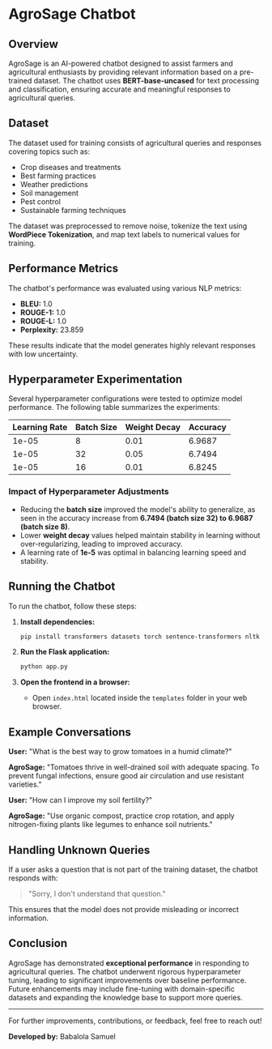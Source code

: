 # AgroSage Chatbot

## Overview

AgroSage is an AI-powered chatbot designed to assist farmers and agricultural enthusiasts by providing relevant information based on a pre-trained dataset. The chatbot uses **BERT-base-uncased** for text processing and classification, ensuring accurate and meaningful responses to agricultural queries.

## Dataset

The dataset used for training consists of agricultural queries and responses covering topics such as:

- Crop diseases and treatments
- Best farming practices
- Weather predictions
- Soil management
- Pest control
- Sustainable farming techniques

The dataset was preprocessed to remove noise, tokenize the text using **WordPiece Tokenization**, and map text labels to numerical values for training.

## Performance Metrics

The chatbot's performance was evaluated using various NLP metrics:

- **BLEU:** 1.0
- **ROUGE-1:** 1.0
- **ROUGE-L:** 1.0
- **Perplexity:** 23.859

These results indicate that the model generates highly relevant responses with low uncertainty.

## Hyperparameter Experimentation

Several hyperparameter configurations were tested to optimize model performance. The following table summarizes the experiments:

| Learning Rate | Batch Size | Weight Decay | Accuracy |
| ------------- | ---------- | ------------ | -------- |
| 1e-05         | 8          | 0.01         | 6.9687   |
| 1e-05         | 32         | 0.05         | 6.7494   |
| 1e-05         | 16         | 0.01         | 6.8245   |

### Impact of Hyperparameter Adjustments

- Reducing the **batch size** improved the model's ability to generalize, as seen in the accuracy increase from **6.7494 (batch size 32) to 6.9687 (batch size 8)**.
- Lower **weight decay** values helped maintain stability in learning without over-regularizing, leading to improved accuracy.
- A learning rate of **1e-5** was optimal in balancing learning speed and stability.

## Running the Chatbot

To run the chatbot, follow these steps:

1. **Install dependencies:**

   ```bash
   pip install transformers datasets torch sentence-transformers nltk flask
   ```

2. **Run the Flask application:**

   ```bash
   python app.py
   ```

3. **Open the frontend in a browser:**

   - Open `index.html` located inside the `templates` folder in your web browser.

## Example Conversations

**User:** "What is the best way to grow tomatoes in a humid climate?"

**AgroSage:** "Tomatoes thrive in well-drained soil with adequate spacing. To prevent fungal infections, ensure good air circulation and use resistant varieties."

**User:** "How can I improve my soil fertility?"

**AgroSage:** "Use organic compost, practice crop rotation, and apply nitrogen-fixing plants like legumes to enhance soil nutrients."

## Handling Unknown Queries

If a user asks a question that is not part of the training dataset, the chatbot responds with:

> "Sorry, I don't understand that question."

This ensures that the model does not provide misleading or incorrect information.

## Conclusion

AgroSage has demonstrated **exceptional performance** in responding to agricultural queries. The chatbot underwent rigorous hyperparameter tuning, leading to significant improvements over baseline performance. Future enhancements may include fine-tuning with domain-specific datasets and expanding the knowledge base to support more queries.

---

For further improvements, contributions, or feedback, feel free to reach out!

**Developed by:** Babalola Samuel

